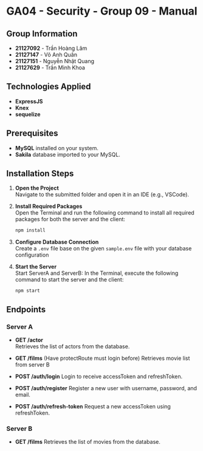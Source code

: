# GA04 - Security  - Group 09 - Manual

## Group Information
- **21127092** - Trần Hoàng Lâm
- **21127147** - Võ Anh Quân
- **21127151** - Nguyễn Nhật Quang
- **21127629** - Trần Minh Khoa

## Technologies Applied
- **ExpressJS**
- **Knex**
- **sequelize**

## Prerequisites
- **MySQL** installed on your system.
- **Sakila** database imported to your MySQL.

## Installation Steps

1. **Open the Project**  
   Navigate to the submitted folder and open it in an IDE (e.g., VSCode).

2. **Install Required Packages**  
   Open the Terminal and run the following command to install all required packages for both the server and the client:
   ```bash
   npm install
   ```

3. **Configure Database Connection**  
   Create a `.env` file base on the given `sample.env` file with your database configuration

4. **Start the Server**  
   Start ServerA and ServerB:
   In the Terminal, execute the following command to start the server and the client:
   ```
   npm start
   ```

## Endpoints

### Server A
- **GET /actor**  
  Retrieves the list of actors from the database.

- **GET /films**  (Have protectRoute must login before)
  Retrieves movie list from server B
- **POST /auth/login**
  Login to receive accessToken and refreshToken.
- **POST /auth/register**
  Register a new user with username, password, and email.
- **POST /auth/refresh-token**
  Request a new accessToken using refreshToken.


### Server B
- **GET /films**
  Retrieves the list of movies from the database.
